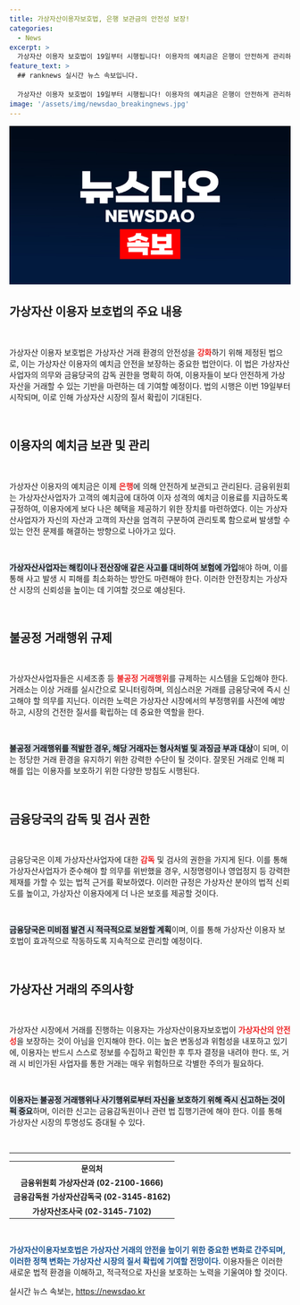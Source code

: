 ```yaml
---
title: 가상자산이용자보호법, 은행 보관금의 안전성 보장!
categories:
  - News
excerpt: >
  가상자산 이용자 보호법이 19일부터 시행됩니다! 이용자의 예치금은 은행이 안전하게 관리하며, 불공정 거래에 대한 강력한 규제가 도입됩니다. 이제 가상자산 시장의 질서가 확립될 것입니다.
feature_text: >
  ## ranknews 실시간 뉴스 속보입니다.

  가상자산 이용자 보호법이 19일부터 시행됩니다! 이용자의 예치금은 은행이 안전하게 관리하며, 불공정 거래에 대한 강력한 규제가 도입됩니다. 이제 가상자산 시장의 질서가 확립될 것입니다.
image: '/assets/img/newsdao_breakingnews.jpg'
---
```


<p><img src="/assets/img/newsdao_breakingnews.jpg" alt="ranknews 속보" /></p>

<h2 data-ke-size="size26">가상자산 이용자 보호법의 주요 내용</h2>

<p data-ke-size="size16">&nbsp;</p>

<p>가상자산 이용자 보호법은 가상자산 거래 환경의 안전성을 <b><span style="color: #ee2323;">강화</span></b>하기 위해 제정된 법으로, 이는 가상자산 이용자의 예치금 안전을 보장하는 중요한 법안이다. 이 법은 가상자산사업자의 의무와 금융당국의 감독 권한을 명확히 하여, 이용자들이 보다 안전하게 가상자산을 거래할 수 있는 기반을 마련하는 데 기여할 예정이다. 법의 시행은 이번 19일부터 시작되며, 이로 인해 가상자산 시장의 질서 확립이 기대된다. </p>

<p data-ke-size="size16">&nbsp;</p>

<h2 data-ke-size="size26">이용자의 예치금 보관 및 관리</h2>

<p data-ke-size="size16">&nbsp;</p>

<p>가상자산 이용자의 예치금은 이제 <b><span style="color: #ee2323;">은행</span></b>에 의해 안전하게 보관되고 관리된다. 금융위원회는 가상자산사업자가 고객의 예치금에 대하여 이자 성격의 예치금 이용료를 지급하도록 규정하여, 이용자에게 보다 나은 혜택을 제공하기 위한 장치를 마련하였다. 이는 가상자산사업자가 자신의 자산과 고객의 자산을 엄격히 구분하여 관리토록 함으로써 발생할 수 있는 안전 문제를 해결하는 방향으로 나아가고 있다.</p>

<p data-ke-size="size16">&nbsp;</p>

<p><b><span style="background-color: #21538527;">가상자산사업자는 해킹이나 전산장애 같은 사고를 대비하여 보험에 가입</span></b>해야 하며, 이를 통해 사고 발생 시 피해를 최소화하는 방안도 마련해야 한다. 이러한 안전장치는 가상자산 시장의 신뢰성을 높이는 데 기여할 것으로 예상된다.</p>

<p data-ke-size="size16">&nbsp;</p>

<h2 data-ke-size="size26">불공정 거래행위 규제</h2>

<p data-ke-size="size16">&nbsp;</p>

<p>가상자산사업자들은 시세조종 등 <b><span style="color: #ee2323;">불공정 거래행위</span></b>를 규제하는 시스템을 도입해야 한다. 거래소는 이상 거래를 실시간으로 모니터링하며, 의심스러운 거래를 금융당국에 즉시 신고해야 할 의무를 지닌다. 이러한 노력은 가상자산 시장에서의 부정행위를 사전에 예방하고, 시장의 건전한 질서를 확립하는 데 중요한 역할을 한다.</p>

<p data-ke-size="size16">&nbsp;</p>

<p><b><span style="background-color: #21538527;">불공정 거래행위를 적발한 경우, 해당 거래자는 형사처벌 및 과징금 부과 대상</span></b>이 되며, 이는 정당한 거래 환경을 유지하기 위한 강력한 수단이 될 것이다. 잘못된 거래로 인해 피해를 입는 이용자를 보호하기 위한 다양한 방침도 시행된다.</p>

<p data-ke-size="size16">&nbsp;</p>

<h2 data-ke-size="size26">금융당국의 감독 및 검사 권한</h2>

<p data-ke-size="size16">&nbsp;</p>

<p>금융당국은 이제 가상자산사업자에 대한 <b><span style="color: #ee2323;">감독</span></b> 및 검사의 권한을 가지게 된다. 이를 통해 가상자산사업자가 준수해야 할 의무를 위반했을 경우, 시정명령이나 영업정지 등 강력한 제재를 가할 수 있는 법적 근거를 확보하였다. 이러한 규정은 가상자산 분야의 법적 신뢰도를 높이고, 가상자산 이용자에게 더 나은 보호를 제공할 것이다.</p>

<p data-ke-size="size16">&nbsp;</p>

<p><b><span style="background-color: #21538527;">금융당국은 미비점 발견 시 적극적으로 보완할 계획</span></b>이며, 이를 통해 가상자산 이용자 보호법이 효과적으로 작동하도록 지속적으로 관리할 예정이다.</p>

<p data-ke-size="size16">&nbsp;</p>

<h2 data-ke-size="size26">가상자산 거래의 주의사항</h2>

<p data-ke-size="size16">&nbsp;</p>

<p>가상자산 시장에서 거래를 진행하는 이용자는 가상자산이용자보호법이 <b><span style="color: #ee2323;">가상자산의 안전성</span></b>을 보장하는 것이 아님을 인지해야 한다. 이는 높은 변동성과 위험성을 내포하고 있기에, 이용자는 반드시 스스로 정보를 수집하고 확인한 후 투자 결정을 내려야 한다. 또, 거래 시 비인가된 사업자를 통한 거래는 매우 위험하므로 각별한 주의가 필요하다.</p>

<p data-ke-size="size16">&nbsp;</p>

<p><b><span style="background-color: #21538527;">이용자는 불공정 거래행위나 사기행위로부터 자신을 보호하기 위해 즉시 신고하는 것이 퍽 중요</span></b>하며, 이러한 신고는 금융감독원이나 관련 법 집행기관에 해야 한다. 이를 통해 가상자산 시장의 투명성도 증대될 수 있다.</p>

<p data-ke-size="size16">&nbsp;</p>

<hr/>

<table style="width: 100%; border-collapse: collapse;">
    <tr>
        <td style="text-align: center; height: 17px;"><b>문의처</b></td>
    </tr>
    <tr>
        <td style="text-align: center; height: 17px;"><b>금융위원회 가상자산과 (02-2100-1666)</b></td>
    </tr>
    <tr>
        <td style="text-align: center; height: 17px;"><b>금융감독원 가상자산감독국 (02-3145-8162)</b></td>
    </tr>
    <tr>
        <td style="text-align: center; height: 17px;"><b>가상자산조사국 (02-3145-7102)</b></td>
    </tr>
</table>

<p data-ke-size="size16">&nbsp;</p>

<p><b><span style="color: #1a5490;">가상자산이용자보호법은 가상자산 거래의 안전을 높이기 위한 중요한 변화로 간주되며, 이러한 정책 변화는 가상자산 시장의 질서 확립에 기여할 전망이다.</span></b> 이용자들은 이러한 새로운 법적 환경을 이해하고, 적극적으로 자신을 보호하는 노력을 기울여야 할 것이다.</p>
실시간 뉴스 속보는, <a href="https://newsdao.kr" rel="dofollow">https://newsdao.kr</a>


